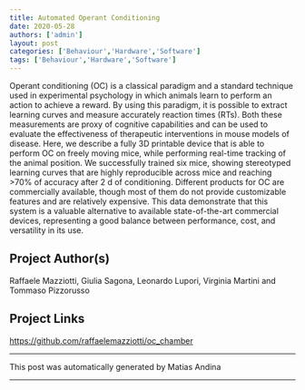 ```yaml
---
title: Automated Operant Conditioning
date: 2020-05-28
authors: ['admin']
layout: post
categories: ['Behaviour','Hardware','Software']
tags: ['Behaviour','Hardware','Software']
---
```

Operant conditioning (OC) is a classical paradigm and a standard technique used in experimental psychology in which animals learn to perform an action to achieve a reward. By using this paradigm, it is possible to extract learning curves and measure accurately reaction times (RTs). Both these measurements are proxy of cognitive capabilities and can be used to evaluate the effectiveness of therapeutic interventions in mouse models of disease. Here, we describe a fully 3D printable device that is able to perform OC on freely moving mice, while performing real-time tracking of the animal position. We successfully trained six mice, showing stereotyped learning curves that are highly reproducible across mice and reaching >70% of accuracy after 2 d of conditioning. Different products for OC are commercially available, though most of them do not provide customizable features and are relatively expensive. This data demonstrate that this system is a valuable alternative to available state-of-the-art commercial devices, representing a good balance between performance, cost, and versatility in its use.
## Project Author(s)
Raffaele Mazziotti, Giulia Sagona, Leonardo Lupori, Virginia Martini and Tommaso Pizzorusso
## Project Links
https://github.com/raffaelemazziotti/oc_chamber
***
This post was automatically generated by
Matias Andina
***

